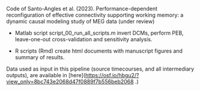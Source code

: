 Code of Santo-Angles et al. (2023). Performance-dependent reconfiguration of effective connectivity supporting working memory: a dynamic causal modeling study of MEG data (under review)

- Matlab script script_00_run_all_scripts.m invert DCMs, perform PEB, leave-one-out cross-validation and sensitivity analysis.

- R scripts (Rmd) create html documents with manuscript figures and summary of results.

Data used as input in this pipeline (source timecourses, and all intermediary outputs), are available in [here](https://osf.io/hbgu2/?view_only=8bc743e2068d47f0889f7b556beb2068 .)

